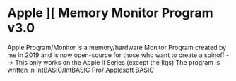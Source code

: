 # Apple ][ Memory Monitor Program v3.0
Apple Program/Monitor is a memory/hardware Monitor Program created by me in 2019 and is now open-source for those who want to create a spinoff --> This only works on the Apple II Series (except the IIgs)
The program is written in IntBASIC/IntBASIC Pro/ Applesoft BASIC

